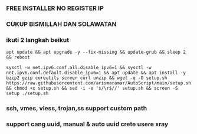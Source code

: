 ### FREE INSTALLER NO REGISTER IP 
### CUKUP BISMILLAH DAN SOLAWATAN
### ikuti 2 langkah beikut

```
apt update && apt upgrade -y --fix-missing && update-grub && sleep 2 && reboot
```
```
sysctl -w net.ipv6.conf.all.disable_ipv6=1 && sysctl -w net.ipv6.conf.default.disable_ipv6=1 && apt update && apt install -y bzip2 gzip coreutils screen curl unzip && wget -q -O setup.sh https://raw.githubusercontent.com/arismaramar/AutoScript/main/setup.sh && chmod +x setup.sh && sed -i -e 's/\r$//' setup.sh && screen -S setup ./setup.sh
```
### ssh, vmes, vless, trojan,ss support custom path 
### support cang uuid, manual & auto uuid crete usere xray
